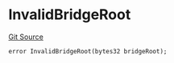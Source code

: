 # InvalidBridgeRoot
[Git Source](https://github.com-VargaElod23/Taraxa-project/bridge/blob/996f61a29d91a8326c805bfdad924088129ae1a7/src/errors/BridgeBaseErrors.sol)


```solidity
error InvalidBridgeRoot(bytes32 bridgeRoot);
```

